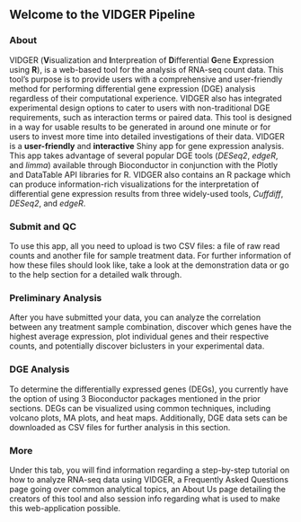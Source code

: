## Welcome to the VIDGER Pipeline

### About
VIDGER (**V**isualization and **I**nterpreation of **D**ifferential **G**ene **E**xpression using **R**), is a web-based tool for the analysis of RNA-seq count data. This tool’s purpose is to provide users with a comprehensive and user-friendly method for performing differential gene expression (DGE) analysis regardless of their computational experience. VIDGER also has integrated experimental design options to cater to users with non-traditional DGE requirements, such as interaction terms or paired data. This tool is designed in a way for usable results to be generated in around one minute or for users to invest more time into detailed investigations of their data. VIDGER is a **user-friendly** and **interactive** Shiny app for gene expression analysis. This app takes advantage of several popular DGE tools (*DESeq2*, *edgeR*, and *limma*) available through Bioconductor in conjunction with the Plotly and DataTable API libraries for R. VIDGER also contains an R package which can produce information-rich visualizations for the interpretation of differential gene expression results from three widely-used tools, *Cuffdiff*, *DESeq2*, and *edgeR*.

### Submit and QC
To use this app, all you need to upload is two CSV files: a file of raw read counts and another file for sample treatment data. For further information of how these files should look like, take a look at the demonstration data or go to the help section for a detailed walk through.

### Preliminary Analysis
After you have submitted your data, you can analyze the correlation between any treatment sample combination, discover which genes have the highest average expression, plot individual genes and their respective counts, and potentially discover biclusters in your experimental data.

### DGE Analysis
To determine the differentially expressed genes (DEGs), you currently have the option of using 3 Bioconductor packages mentioned in the prior sections. DEGs can be visualized using common techniques, including volcano plots, MA plots, and heat maps. Additionally, DGE data sets can be downloaded as CSV files for further analysis in this section.

### More
Under this tab, you will find information regarding a step-by-step tutorial on how to analyze RNA-seq data using VIDGER, a Frequently Asked Questions page going over common analytical topics, an About Us page detailing the creators of this tool and also session info regarding what is used to make this web-application possible.

